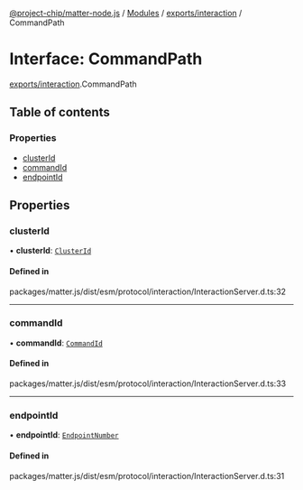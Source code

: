[@project-chip/matter-node.js](../README.md) / [Modules](../modules.md) / [exports/interaction](../modules/exports_interaction.md) / CommandPath

# Interface: CommandPath

[exports/interaction](../modules/exports_interaction.md).CommandPath

## Table of contents

### Properties

- [clusterId](exports_interaction.CommandPath.md#clusterid)
- [commandId](exports_interaction.CommandPath.md#commandid)
- [endpointId](exports_interaction.CommandPath.md#endpointid)

## Properties

### clusterId

• **clusterId**: [`ClusterId`](../modules/exports_datatype.md#clusterid)

#### Defined in

packages/matter.js/dist/esm/protocol/interaction/InteractionServer.d.ts:32

___

### commandId

• **commandId**: [`CommandId`](../modules/exports_datatype.md#commandid)

#### Defined in

packages/matter.js/dist/esm/protocol/interaction/InteractionServer.d.ts:33

___

### endpointId

• **endpointId**: [`EndpointNumber`](../modules/exports_datatype.md#endpointnumber)

#### Defined in

packages/matter.js/dist/esm/protocol/interaction/InteractionServer.d.ts:31
